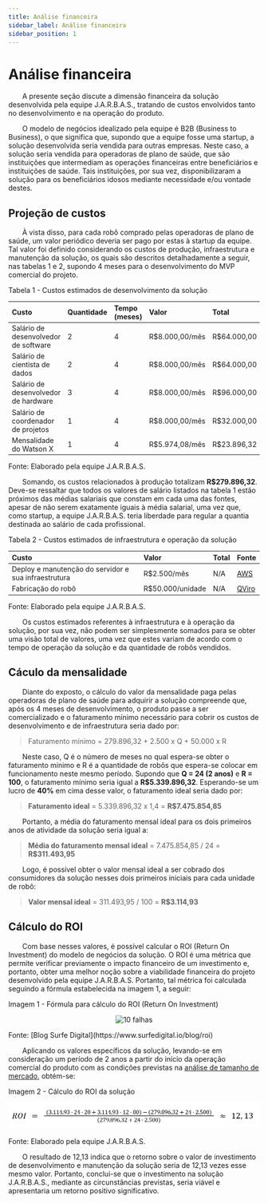 ```yaml
---
title: Análise financeira
sidebar_label: Análise financeira
sidebar_position: 1
---
```


# Análise financeira

&emsp;&emsp;A presente seção discute a dimensão financeira da solução desenvolvida pela equipe J.A.R.B.A.S., tratando de custos envolvidos tanto no desenvolvimento e na operação do produto. 

&emsp;&emsp;O modelo de negócios idealizado pela equipe é B2B (Business to Business), o que significa que, supondo que a equipe fosse uma startup, a solução desenvolvida seria vendida para outras empresas. Neste caso, a solução seria vendida para operadoras de plano de saúde, que são instituições que intermediam as operações financeiras entre beneficiários e instituições de saúde. Tais instituições, por sua vez, disponibilizaram a solução para os beneficiários idosos mediante necessidade e/ou vontade destes.

## Projeção de custos

&emsp;&emsp;À vista disso, para cada robô comprado pelas operadoras de plano de saúde, um valor periódico deveria ser pago por estas à startup da equipe. Tal valor foi definido considerando os custos de produção, infraestrutura e manutenção da solução, os quais são descritos detalhadamente a seguir, nas tabelas 1 e 2, supondo 4 meses para o desenvolvimento do MVP comercial do projeto.

<p style={{textAlign: 'center'}}>Tabela 1 - Custos estimados de desenvolvimento da solução</p>

| Custo | Quantidade | Tempo (meses) | Valor | Total | Fonte |
| :---- | :---- | :---- | :---- | :---- | :---- |
| Salário de desenvolvedor de software  | 2 | 4 | R$8.000,00/mês | R$64.000,00 | [GLASSDOOR](https://www.glassdoor.com.br/Sal%C3%A1rios/software-engineer-sal%C3%A1rio-SRCH_KO0,17.htm) |
| Salário de cientista de dados | 2 | 4 | R$8.000,00/mês | R$64.000,00 | [GLASSDOOR](https://www.glassdoor.com.br/Sal%C3%A1rios/cientista-de-dados-sal%C3%A1rio-SRCH_KO0,18.htm) |
| Salário de desenvolvedor de hardware | 3 | 4 | R$8.000,00/mês | R$96.000,00 | [GLASSDOOR](https://www.glassdoor.com.br/Sal%C3%A1rios/hardware-engineer-sal%C3%A1rio-SRCH_KO0,17.htm) |
| Salário de coordenador de projetos | 1 | 4 | R$8.000,00/mês	 | R$32.000,00 | [GLASSDOOR](https://www.glassdoor.com.br/Sal%C3%A1rios/coordenador-de-projetos-sal%C3%A1rio-SRCH_KO0,23.htm) |
| Mensalidade do Watson X | 1 | 4 | R$5.974,08/mês | R$23.896,32 | [IBM](https://www.ibm.com/br-pt/watsonx/pricing) |

<p style={{textAlign: 'center'}}>Fonte: Elaborado pela equipe J.A.R.B.A.S.</p>

&emsp;&emsp;Somando, os custos relacionados à produção totalizam **R$279.896,32**. Deve-se ressaltar que todos os valores de salário listados na tabela 1 estão próximos das médias salariais que constam em cada uma das fontes, apesar de não serem exatamente iguais à média salarial, uma vez que, como startup, a equipe J.A.R.B.A.S. teria liberdade para regular a quantia destinada ao salário de cada profissional. 

<p style={{textAlign: 'center'}}>Tabela 2 - Custos estimados de infraestrutura e operação da solução</p>

| Custo | Valor | Total | Fonte |
| :---- | :---- | :---- | :---- |
| Deploy e manutenção do servidor e sua infraestrutura | R$2.500/mês | N/A | [AWS](https://aws.amazon.com/pt/pricing/) |
| Fabricação do robô | R$50.000/unidade | N/A | [QViro](https://qviro.com/blog/how-much-does-a-humanoid-robot-cost/) |

<p style={{textAlign: 'center'}}>Fonte: Elaborado pela equipe J.A.R.B.A.S.</p>

&emsp;&emsp;Os custos estimados referentes à infraestrutura e à operação da solução, por sua vez, não podem ser simplesmente somados para se obter uma visão total de valores, uma vez que estes variam de acordo com o tempo de operação da solução e da quantidade de robôs vendidos.

## Cáculo da mensalidade

&emsp;&emsp;Diante do exposto, o cálculo do valor da mensalidade paga pelas operadoras de plano de saúde para adquirir a solução compreende que, após os 4 meses de desenvolvimento, o produto passe a ser comercializado e o faturamento mínimo necessário para cobrir os custos de desenvolvimento e de infraestrutura seria dado por:

> Faturamento mínimo = 279.896,32 + 2.500 x Q + 50.000 x R

&emsp;&emsp;Neste caso, Q é o número de meses no qual espera-se obter o faturamento mínimo e R é a quantidade de robôs que espera-se colocar em funcionamento neste mesmo período. Supondo que **Q = 24 (2 anos)** e **R = 100**, o faturamento mínimo seria igual a **R$5.339.896,32**. Esperando-se um lucro de **40%** em cima desse valor, o faturamento ideal seria dado por:

> **Faturamento ideal** = 5.339.896,32 x 1,4 = **R$7.475.854,85**

&emsp;&emsp;Portanto, a média do faturamento mensal ideal para os dois primeiros anos de atividade da solução seria igual a:

> **Média do faturamento mensal ideal** = 7.475.854,85 / 24 = **R$311.493,95**

&emsp;&emsp;Logo, é possível obter o valor mensal ideal a ser cobrado dos consumidores da solução nesses dois primeiros iniciais para cada unidade de robô:

> **Valor mensal ideal** = 311.493,95 / 100 = **R$3.114,93**

## Cálculo do ROI

&emsp;&emsp;Com base nesses valores, é possível calcular o ROI (Return On Investment) do modelo de negócios da solução. O ROI é uma métrica que permite verificar previamente o impacto financeiro de um investimento e, portanto, obter uma melhor noção sobre a viabilidade financeira do projeto desenvolvido pela equipe J.A.R.B.A.S. Portanto, tal métrica foi calculada seguindo a fórmula estabelecida na imagem 1, a seguir:

<p style={{textAlign: 'center'}}>Imagem 1 - Fórmula para cálculo do ROI (Return On Investment)</p>

<div align="center" class="zoom-image">
  <img src={require('../../../static/img/sprint-1/ROI.png').default} alt="10 falhas"/>
</div>
<p style={{textAlign: 'center'}}>Fonte: [Blog Surfe Digital](https://www.surfedigital.io/blog/roi)</p>

&emsp;&emsp;Aplicando os valores específicos da solução, levando-se em consideração um período de 2 anos a partir do início da operação comercial do produto com as condições previstas na [análise de tamanho de mercado](./analise_tamanho_mercado.md), obtém-se:

<p style={{textAlign: 'center'}}>Imagem 2 - Cálculo do ROI da solução</p>

![](../../../static/img/sprint-1/ROI_calculo.png)

<p style={{textAlign: 'center'}}>Fonte: Elaborado pela equipe J.A.R.B.A.S.</p>

&emsp;&emsp;O resultado de 12,13 indica que o retorno sobre o valor de investimento de desenvolvimento e manutenção da solução seria de 12,13 vezes esse mesmo valor. Portanto, conclui-se que o investimento na solução J.A.R.B.A.S., mediante as circunstâncias previstas, seria viável e apresentaria um retorno positivo significativo.